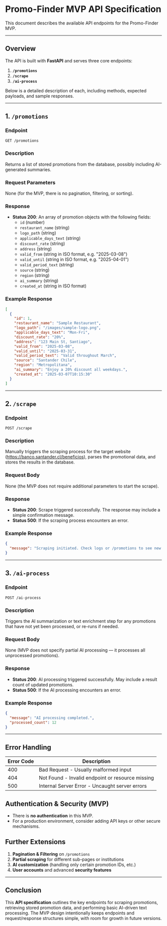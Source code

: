 # Promo-Finder MVP API Specification

This document describes the available API endpoints for the Promo-Finder MVP.

---

## Overview

The API is built with **FastAPI** and serves three core endpoints:

1. **`/promotions`**
2. **`/scrape`**
3. **`/ai-process`**

Below is a detailed description of each, including methods, expected payloads, and sample responses.

---

## 1. `/promotions`

### **Endpoint**
```
GET /promotions
```

### **Description**
Returns a list of stored promotions from the database, possibly including AI-generated summaries.

### **Request Parameters**
None (for the MVP, there is no pagination, filtering, or sorting).

### **Response**
- **Status 200**: An array of promotion objects with the following fields:
  - `id` (number)
  - `restaurant_name` (string)
  - `logo_path` (string)
  - `applicable_days_text` (string)
  - `discount_rate` (string)
  - `address` (string)
  - `valid_from` (string in ISO format, e.g. "2025-03-08")
  - `valid_until` (string in ISO format, e.g. "2025-04-01")
  - `valid_period_text` (string)
  - `source` (string)
  - `region` (string)
  - `ai_summary` (string)
  - `created_at` (string in ISO format)

### **Example Response**
```json
[
  {
    "id": 1,
    "restaurant_name": "Sample Restaurant",
    "logo_path": "/images/sample-logo.png",
    "applicable_days_text": "Mon-Fri",
    "discount_rate": "20%",
    "address": "123 Main St, Santiago",
    "valid_from": "2025-03-08",
    "valid_until": "2025-03-31",
    "valid_period_text": "Valid throughout March",
    "source": "Santander Chile",
    "region": "Metropolitana",
    "ai_summary": "Enjoy a 20% discount all weekdays.",
    "created_at": "2025-03-07T10:15:30"
  }
]
```

---

## 2. `/scrape`

### **Endpoint**
```
POST /scrape
```

### **Description**
Manually triggers the scraping process for the target website (<https://banco.santander.cl/beneficios>), parses the promotional data, and stores the results in the database.

### **Request Body**
None (the MVP does not require additional parameters to start the scrape).

### **Response**
- **Status 200**: Scrape triggered successfully. The response may include a simple confirmation message.
- **Status 500**: If the scraping process encounters an error.

### **Example Response**
```json
{
  "message": "Scraping initiated. Check logs or /promotions to see new data." 
}
```

---

## 3. `/ai-process`

### **Endpoint**
```
POST /ai-process
```

### **Description**
Triggers the AI summarization or text enrichment step for any promotions that have not yet been processed, or re-runs if needed.

### **Request Body**
None (MVP does not specify partial AI processing — it processes all unprocessed promotions).

### **Response**
- **Status 200**: AI processing triggered successfully. May include a result count of updated promotions.
- **Status 500**: If the AI processing encounters an error.

### **Example Response**
```json
{
  "message": "AI processing completed.",
  "processed_count": 12
}
```

---

## Error Handling

| Error Code | Description                                      |
|------------|--------------------------------------------------|
| 400        | Bad Request - Usually malformed input            |
| 404        | Not Found - Invalid endpoint or resource missing |
| 500        | Internal Server Error - Uncaught server errors    |


## Authentication & Security (MVP)

- There is **no authentication** in this MVP.
- For a production environment, consider adding API keys or other secure mechanisms.


## Further Extensions

1. **Pagination & Filtering** on `/promotions`
2. **Partial scraping** for different sub-pages or institutions
3. **AI customization** (handling only certain promotion IDs, etc.)
4. **User accounts** and advanced **security features**

---

## Conclusion

This **API specification** outlines the key endpoints for scraping promotions, retrieving stored promotion data, and performing basic AI-driven text processing. The MVP design intentionally keeps endpoints and request/response structures simple, with room for growth in future versions.
